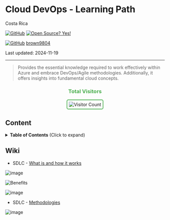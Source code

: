 # Cloud DevOps - Learning Path

Costa Rica

[![GitHub](https://badgen.net/badge/icon/github?icon=github&label)](https://github.com) [![Open Source? Yes!](https://badgen.net/badge/Open%20Source%20%3F/Yes%21/blue?icon=github)](https://github.com/Naereen/badges/)

[![GitHub](https://img.shields.io/badge/--181717?logo=github&logoColor=ffffff)](https://github.com/)
[brown9804](https://github.com/brown9804)

Last updated: 2024-11-19

----------

> Provides the essential knowledge required to work effectively within Azure and embrace DevOps/Agile methodologies. Additionally, it offers insights into fundamental cloud concepts. 

<div align="center">
  <h3 style="color: #4CAF50;">Total Visitors</h3>
  <img src="https://profile-counter.glitch.me/brown9804/count.svg" alt="Visitor Count" style="border: 2px solid #4CAF50; border-radius: 5px; padding: 5px;"/>
</div>

## Content

<details>
<summary><b>Table of Contents</b> (Click to expand)</summary>

- [Agile](https://github.com/brown9804/SDLC-Cloud_Lpath/tree/main/Agile)
- [DevOps](https://github.com/brown9804/SDLC-Cloud_Lpath/tree/main/DevOps)
- [Network](https://github.com/brown9804/SDLC-Cloud_Lpath/tree/main/Network)
- [GitHub](https://github.com/brown9804/CloudDevOps_LPath/tree/main/GitHub)
- [Cloud Principles](https://github.com/brown9804/SDLC-Cloud_Lpath/tree/main/Cloud)
  - [0. Linux](https://github.com/brown9804/DevOps-Agile-Cloud_path/tree/main/Cloud/0-linux)
    - [Working with Users and Permissions](https://github.com/brown9804/DevOps-Agile-Cloud_path/tree/main/Cloud/0-linux/lab0)
    - [System Service Management, Runlevels and Boot Targets](https://github.com/brown9804/DevOps-Agile-Cloud_path/tree/main/Cloud/0-linux/lab1)
    - [Securely Accessing Your System](https://github.com/brown9804/DevOps-Agile-Cloud_path/tree/main/Cloud/0-linux/lab2)
    - [Package Management and Troubleshooting](https://github.com/brown9804/DevOps-Agile-Cloud_path/tree/main/Cloud/0-linux/lab3)
    - [File Management, Permissions and Backup](https://github.com/brown9804/DevOps-Agile-Cloud_path/tree/main/Cloud/0-linux/lab4)
    - [Working with Text Files and Streams](https://github.com/brown9804/DevOps-Agile-Cloud_path/tree/main/Cloud/0-linux/lab5)
    - [Linux Device Management](https://github.com/brown9804/DevOps-Agile-Cloud_path/tree/main/Cloud/0-linux/lab6)
    - [The Linux Shell](https://github.com/brown9804/DevOps-Agile-Cloud_path/tree/main/Cloud/0-linux/lab7)
    - [Networking](https://github.com/brown9804/DevOps-Agile-Cloud_path/tree/main/Cloud/0-linux/lab8)
    - [Processes Management](https://github.com/brown9804/DevOps-Agile-Cloud_path/tree/main/Cloud/0-linux/lab9)
  - [1. Terraform](https://github.com/brown9804/DevOps-Agile-Cloud_path/tree/main/Cloud/1-terraform)
    - [Installing Terraform and Working with Terraform Providers](https://github.com/brown9804/DevOps-Agile-Cloud_path/tree/main/Cloud/1-terraform/lab0)
    - [Using Terraform CLI Commands (workspace and state) to Manipulate a Terraform Deployment](https://github.com/brown9804/DevOps-Agile-Cloud_path/tree/main/Cloud/1-terraform/lab1)
    - [Building and Testing a Basic Terraform Module](https://github.com/brown9804/DevOps-Agile-Cloud_path/tree/main/Cloud/1-terraform/lab2)
    - [Exploring Terraform State Functionality](https://github.com/brown9804/DevOps-Agile-Cloud_path/tree/main/Cloud/1-terraform/lab3)
    - [Deploy an Azure Storage Account with Terraform](https://github.com/brown9804/DevOps-Agile-Cloud_path/tree/main/Cloud/1-terraform/lab4)
    - [Deploy an Azure File Share and Blob Storage with Terraform](https://github.com/brown9804/DevOps-Agile-Cloud_path/tree/main/Cloud/1-terraform/lab5)
    - [Deploy Azure VNETs and Subnets with Terraform](https://github.com/brown9804/DevOps-Agile-Cloud_path/tree/main/Cloud/1-terraform/lab6)
    - [Create Azure NSGs with Terraform](https://github.com/brown9804/DevOps-Agile-Cloud_path/tree/main/Cloud/1-terraform/lab7)
    - [Deploying an Azure VM with Terraform](https://github.com/brown9804/DevOps-Agile-Cloud_path/tree/main/Cloud/1-terraform/lab8)
    - [Deploy a Web Application with Terraform](https://github.com/brown9804/DevOps-Agile-Cloud_path/tree/main/Cloud/1-terraform/lab9)
    - [Deploy a MySQL Database with Terraform](https://github.com/brown9804/DevOps-Agile-Cloud_path/tree/main/Cloud/1-terraform/lab_10)
    - [Migrating Terraform State to Terraform Cloud](https://github.com/brown9804/DevOps-Agile-Cloud_path/tree/main/Cloud/1-terraform/lab_11)
    - [Using Terraform Provisioners to Set Up an Apache Web Server on AWS](https://github.com/brown9804/DevOps-Agile-Cloud_path/tree/main/Cloud/1-terraform/lab_12)
    - [Make Changes to AWS Infrastructure Using Terraform](https://github.com/brown9804/DevOps-Agile-Cloud_path/tree/main/Cloud/1-terraform/lab_13)
    - [Use Output Variables to Query Data in AWS Using Terraform](https://github.com/brown9804/DevOps-Agile-Cloud_path/tree/main/Cloud/1-terraform/lab_14)
    - [Make Changes to Azure Infrastructure Using Terraform](https://github.com/brown9804/DevOps-Agile-Cloud_path/tree/main/Cloud/1-terraform/lab_15)
    - [Use Output Variables to Query Data in Azure Using Terraform](https://github.com/brown9804/DevOps-Agile-Cloud_path/tree/main/Cloud/1-terraform/lab_16)
    - [Use Terraform to Create a Kubernetes Deployment](https://github.com/brown9804/DevOps-Agile-Cloud_path/tree/main/Cloud/1-terraform/lab_17)
    - [Manage Kubernetes Resources with Terraform](https://github.com/brown9804/DevOps-Agile-Cloud_path/tree/main/Cloud/1-terraform/lab_18)
    - [Use Terraform to Create an EKS Deployment](https://github.com/brown9804/DevOps-Agile-Cloud_path/tree/main/Cloud/1-terraform/lab_19)
    - [Troubleshooting a Terraform Deployment](https://github.com/brown9804/DevOps-Agile-Cloud_path/tree/main/Cloud/1-terraform/lab_20)
    
  - [Automation Principles](https://github.com/brown9804/SDLC-Cloud_Lpath/tree/main/Cloud/2-automation_principles)
  - [Kubernetes Principles](https://github.com/brown9804/SDLC-Cloud_Lpath/tree/main/Cloud/3-kubernetes_principles)

</details>

## Wiki 

- SDLC - [What is and how it works](https://agilie.com/blog/what-is-the-software-development-life-cycle-sdlc-and-how-does-it-work)

![image](https://github.com/brown9804/SDLC-Cloud_Lpath/assets/24630902/e809d790-87d4-41a1-b9ea-071327ab6ef2)

![Benefits](https://github.com/brown9804/SDLC-Cloud_Lpath/assets/24630902/dc014629-a069-44f3-b657-7f8d39968272)

![image](https://github.com/brown9804/SDLC-Cloud_Lpath/assets/24630902/a3b6522f-88c2-4ede-a477-09280f5584b9)

- SDLC - [Methodologies](https://datarob.com/sdlc-methodologies/)

![image](https://github.com/brown9804/SDLC-Cloud_Lpath/assets/24630902/5ba714af-4238-48d3-9043-cbcd64a590f1)
